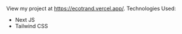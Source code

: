 View my project at https://ecotrand.vercel.app/.
Technologies Used:
<ul>
  <Li>Next JS</Li>
  <li>Tailwind CSS</li>
</ul>
